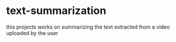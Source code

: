 # text-summarization
this projects works on summarizing the text extracted from a video uploaded by the user
